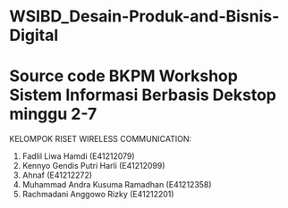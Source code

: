 # WSIBD_Desain-Produk-and-Bisnis-Digital
# Source code BKPM Workshop Sistem Informasi Berbasis Dekstop minggu 2-7
KELOMPOK RISET WIRELESS COMMUNICATION: 
1. Fadlil Liwa Hamdi (E41212079)
2. Kennyo Gendis Putri Harli (E41212099) 
3. Ahnaf (E41212272) 
4. Muhammad Andra Kusuma Ramadhan (E41212358)
5. Rachmadani Anggowo Rizky (E41212201)
